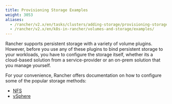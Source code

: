 ```yaml
---
title: Provisioning Storage Examples
weight: 3053
aliases:
  - /rancher/v2.x/en/tasks/clusters/adding-storage/provisioning-storage/
  - /rancher/v2.x/en/k8s-in-rancher/volumes-and-storage/examples/
---
```


Rancher supports persistent storage with a variety of volume plugins. However, before you use any of these plugins to bind persistent storage to your workloads, you have to configure the storage itself, whether its a cloud-based solution from a service-provider or an on-prem solution that you manage yourself.

For your convenience, Rancher offers documentation on how to configure some of the popular storage methods:

- [NFS]({{<baseurl>}}/rancher/v2.x/en/k8s-in-rancher/volumes-and-storage/examples/nfs/)
- [vSphere]({{<baseurl>}}/rancher/v2.x/en/k8s-in-rancher/volumes-and-storage/examples/vsphere/)
